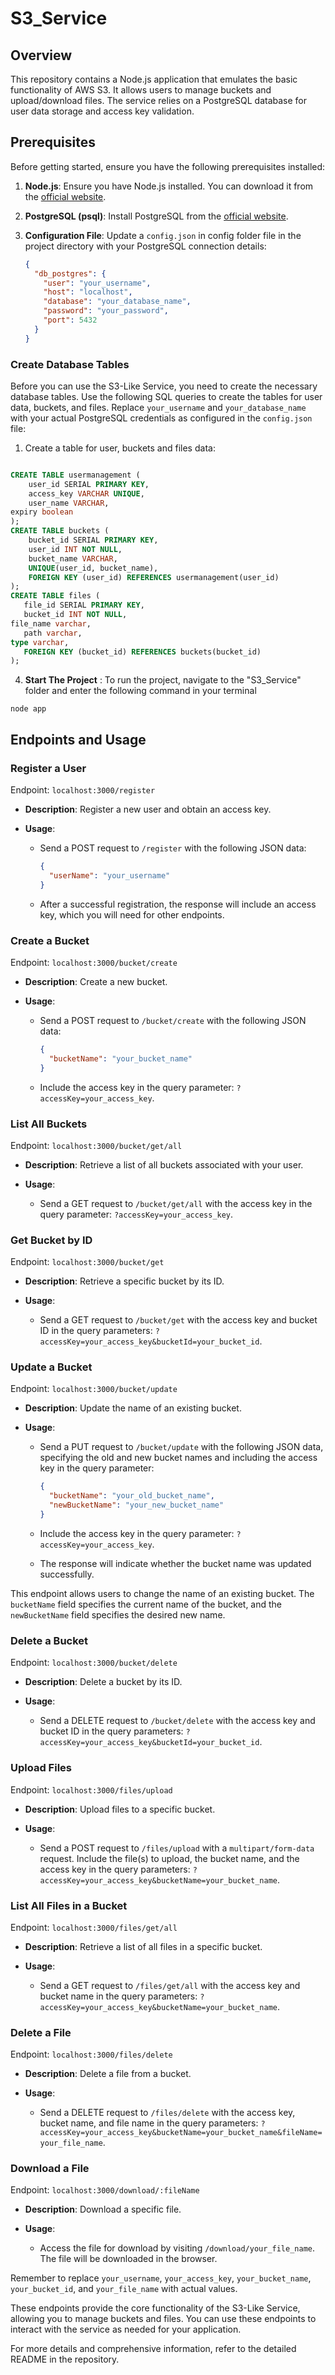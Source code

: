 # S3_Service
## Overview

This repository contains a Node.js application that emulates the basic functionality of AWS S3. It allows users to manage buckets and upload/download files. The service relies on a PostgreSQL database for user data storage and access key validation.

## Prerequisites

Before getting started, ensure you have the following prerequisites installed:

1. **Node.js**: Ensure you have Node.js installed. You can download it from the [official website](https://nodejs.org/).

2. **PostgreSQL (psql)**: Install PostgreSQL from the [official website](https://www.postgresql.org/download/).

3. **Configuration File**: Update a `config.json` in config folder file in the project directory with your 
PostgreSQL connection details:

   ```json
   {
     "db_postgres": {
       "user": "your_username",
       "host": "localhost",
       "database": "your_database_name",
       "password": "your_password",
       "port": 5432
     }
   }


### Create Database Tables

Before you can use the S3-Like Service, you need to create the necessary database tables. Use the following SQL queries to create the tables for user data, buckets, and files. Replace `your_username` and `your_database_name` with your actual PostgreSQL credentials as configured in the `config.json` file:

1. Create a table for user, buckets and files data:

```sql

CREATE TABLE usermanagement (
    user_id SERIAL PRIMARY KEY,
    access_key VARCHAR UNIQUE,
    user_name VARCHAR,
expiry boolean
);
CREATE TABLE buckets (
    bucket_id SERIAL PRIMARY KEY,
    user_id INT NOT NULL,
    bucket_name VARCHAR,
    UNIQUE(user_id, bucket_name),
    FOREIGN KEY (user_id) REFERENCES usermanagement(user_id)
);
CREATE TABLE files (
   file_id SERIAL PRIMARY KEY,
   bucket_id INT NOT NULL,
file_name varchar,
   path varchar, 
type varchar,
   FOREIGN KEY (bucket_id) REFERENCES buckets(bucket_id)
);
```
4. **Start The Project** : To run the project, navigate to the "S3_Service" folder and enter the following command in your terminal
```
node app
```
## Endpoints and Usage

### Register a User

Endpoint: `localhost:3000/register`

- **Description**: Register a new user and obtain an access key.

- **Usage**:
  - Send a POST request to `/register` with the following JSON data:
    ```json
    {
      "userName": "your_username"
    }
    ```
  - After a successful registration, the response will include an access key, which you will need for other endpoints.

### Create a Bucket

Endpoint: `localhost:3000/bucket/create`

- **Description**: Create a new bucket.

- **Usage**:
  - Send a POST request to `/bucket/create` with the following JSON data:
    ```json
    {
      "bucketName": "your_bucket_name"
    }
    ```
  - Include the access key in the query parameter: `?accessKey=your_access_key`.

### List All Buckets

Endpoint: `localhost:3000/bucket/get/all`

- **Description**: Retrieve a list of all buckets associated with your user.

- **Usage**:
  - Send a GET request to `/bucket/get/all` with the access key in the query parameter: `?accessKey=your_access_key`.

### Get Bucket by ID

Endpoint: `localhost:3000/bucket/get`

- **Description**: Retrieve a specific bucket by its ID.

- **Usage**:
  - Send a GET request to `/bucket/get` with the access key and bucket ID in the query parameters:
    `?accessKey=your_access_key&bucketId=your_bucket_id`.

### Update a Bucket

Endpoint: `localhost:3000/bucket/update`

- **Description**: Update the name of an existing bucket.

- **Usage**:
  - Send a PUT request to `/bucket/update` with the following JSON data, specifying the old and new bucket names and including the access key in the query parameter:
    ```json
    {
      "bucketName": "your_old_bucket_name",
      "newBucketName": "your_new_bucket_name"
    }
    ```
  - Include the access key in the query parameter: `?accessKey=your_access_key`.
  
  - The response will indicate whether the bucket name was updated successfully.

This endpoint allows users to change the name of an existing bucket. The `bucketName` field specifies the current name of the bucket, and the `newBucketName` field specifies the desired new name.
### Delete a Bucket

Endpoint: `localhost:3000/bucket/delete`

- **Description**: Delete a bucket by its ID.

- **Usage**:
  - Send a DELETE request to `/bucket/delete` with the access key and bucket ID in the query parameters:
    `?accessKey=your_access_key&bucketId=your_bucket_id`.

### Upload Files

Endpoint: `localhost:3000/files/upload`

- **Description**: Upload files to a specific bucket.

- **Usage**:
  - Send a POST request to `/files/upload` with a `multipart/form-data` request. Include the file(s) to upload, the bucket name, and the access key in the query parameters:
    `?accessKey=your_access_key&bucketName=your_bucket_name`.

### List All Files in a Bucket

Endpoint: `localhost:3000/files/get/all`

- **Description**: Retrieve a list of all files in a specific bucket.

- **Usage**:
  - Send a GET request to `/files/get/all` with the access key and bucket name in the query parameters:
    `?accessKey=your_access_key&bucketName=your_bucket_name`.

### Delete a File

Endpoint: `localhost:3000/files/delete`

- **Description**: Delete a file from a bucket.

- **Usage**:
  - Send a DELETE request to `/files/delete` with the access key, bucket name, and file name in the query parameters:
    `?accessKey=your_access_key&bucketName=your_bucket_name&fileName=your_file_name`.

### Download a File

Endpoint: `localhost:3000/download/:fileName`

- **Description**: Download a specific file.

- **Usage**:
  - Access the file for download by visiting `/download/your_file_name`. The file will be downloaded in the browser.

Remember to replace `your_username`, `your_access_key`, `your_bucket_name`, `your_bucket_id`, and `your_file_name` with actual values.

These endpoints provide the core functionality of the S3-Like Service, allowing you to manage buckets and files. You can use these endpoints to interact with the service as needed for your application.

For more details and comprehensive information, refer to the detailed README in the repository.
